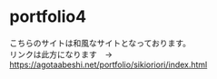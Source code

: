 # portfolio4<br>
こちらのサイトは和風なサイトとなっております。<br>
リンクは此方になります　→　<a href="https://agotaabeshi.net/portfolio/sikioriori/index.html" target="blank">https://agotaabeshi.net/portfolio/sikioriori/index.html</a>
